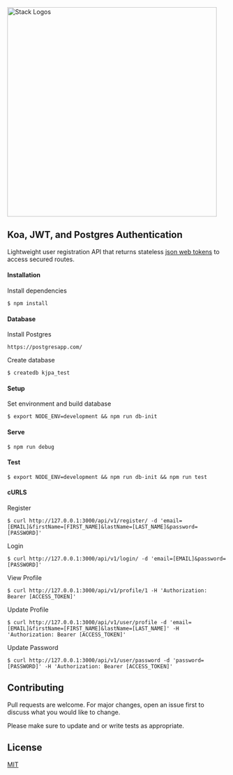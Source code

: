 <img alt="Stack Logos" src="https://www.static.matthewsullivan.media/kjp.png" width="480" />

## Koa, JWT, and Postgres Authentication
Lightweight user registration API that returns stateless [json web tokens](https://jwt.io/) to access secured routes.

#### Installation
Install dependencies

    $ npm install

#### Database
Install Postgres

    https://postgresapp.com/

Create database

    $ createdb kjpa_test

#### Setup
Set environment and build database

    $ export NODE_ENV=development && npm run db-init

#### Serve
    $ npm run debug

#### Test
    $ export NODE_ENV=development && npm run db-init && npm run test

#### cURLS
Register

    $ curl http://127.0.0.1:3000/api/v1/register/ -d 'email=[EMAIL]&firstName=[FIRST_NAME]&lastName=[LAST_NAME]&password=[PASSWORD]' 

Login

    $ curl http://127.0.0.1:3000/api/v1/login/ -d 'email=[EMAIL]&password=[PASSWORD]'
    
View Profile

    $ curl http://127.0.0.1:3000/api/v1/profile/1 -H 'Authorization: Bearer [ACCESS_TOKEN]'
    
Update Profile

    $ curl http://127.0.0.1:3000/api/v1/user/profile -d 'email=[EMAIL]&firstName=[FIRST_NAME]&lastName=[LAST_NAME]' -H 'Authorization: Bearer [ACCESS_TOKEN]'
    
Update Password

    $ curl http://127.0.0.1:3000/api/v1/user/password -d 'password=[PASSWORD]' -H 'Authorization: Bearer [ACCESS_TOKEN]'
    
## Contributing
Pull requests are welcome. For major changes, open an issue first to discuss what you would like to change.

Please make sure to update and or write tests as appropriate.

## License
[MIT](https://choosealicense.com/licenses/mit/)

